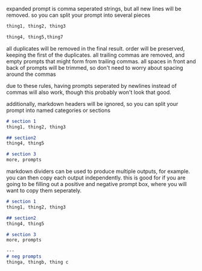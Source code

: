 expanded prompt is comma seperated strings, but all new lines will be removed. so you can split your prompt into several pieces

```markdown
thing1, thing2, thing3

thing4, thing5,thing7
```

all duplicates will be removed in the final result. order will be preserved, keeping the first of the duplicates. all trailing commas are removed, and empty prompts that might form from trailing commas. all spaces in front and back of prompts will be trimmed, so don't need to worry about spacing around the commas

due to these rules, having prompts seperated by newlines instead of commas will also work, though this probably won't look that good.

additionally, markdown headers will be ignored, so you can split your prompt into named categories or sections

```markdown
# section 1
thing1, thing2, thing3

## section2
thing4, thing5

# section 3
more, prompts
```

markdown dividers can be used to produce multiple outputs, for example. you can then copy each output independently. this is good for if you are going to be filling out a positive and negative prompt box, where you will want to copy them seperately.

```markdown
# section 1
thing1, thing2, thing3

## section2
thing4, thing5

# section 3
more, prompts

---
# neg prompts
thinga, thingb, thing c
```